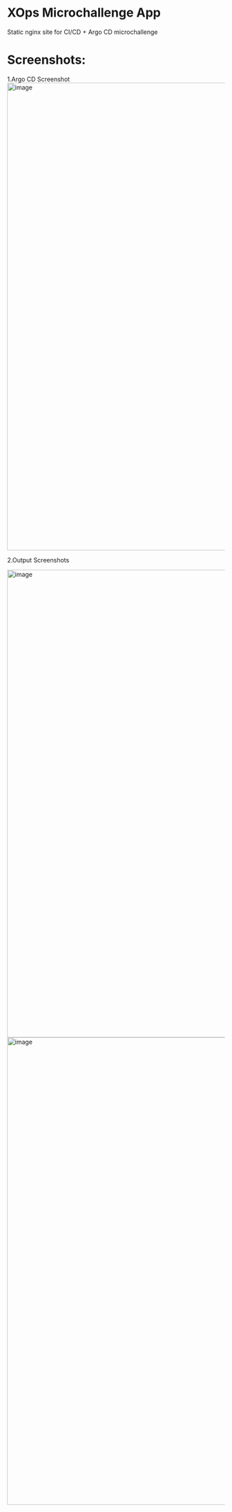 # XOps Microchallenge App
Static nginx site for CI/CD + Argo CD microchallenge


# Screenshots:
1.Argo CD Screenshot
<img width="1920" height="1080" alt="image" src="https://github.com/user-attachments/assets/4244120f-95c5-4418-9490-d68ab608484d" />

2.Output Screenshots

<img width="1920" height="1080" alt="image" src="https://github.com/user-attachments/assets/b5a2738e-1b6f-4294-aba8-1792bb479b70" />

<img width="1920" height="1080" alt="image" src="https://github.com/user-attachments/assets/3355a009-0b95-4553-89b0-a935728af8c7" />

